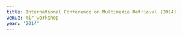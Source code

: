 ```yaml
---
title: International Conference on Multimedia Retrieval (2014)
venue: mir_workshop
year: '2014'
---
```

